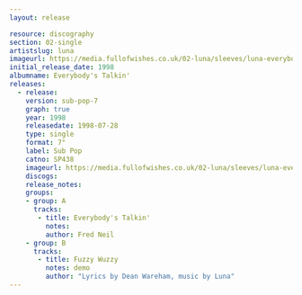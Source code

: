 ```yaml
---
layout: release

resource: discography
section: 02-single
artistslug: luna
imageurl: https://media.fullofwishes.co.uk/02-luna/sleeves/luna-everybodys-talkin.jpg
initial_release_date: 1998
albumname: Everybody's Talkin'
releases:
  - release:
    version: sub-pop-7
    graph: true
    year: 1998
    releasedate: 1998-07-28
    type: single
    format: 7"
    label: Sub Pop
    catno: SP438
    imageurl: https://media.fullofwishes.co.uk/02-luna/sleeves/luna-everybodys-talkin.jpg
    discogs:
    release_notes:
    groups:
    - group: A
      tracks:
       - title: Everybody's Talkin'
         notes:
         author: Fred Neil
    - group: B
      tracks:
       - title: Fuzzy Wuzzy
         notes: demo
         author: "Lyrics by Dean Wareham, music by Luna"
---
```

